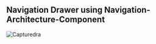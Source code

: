 ## Navigation Drawer using Navigation-Architecture-Component
![Capturedra](https://user-images.githubusercontent.com/26526539/56079563-5cc2b100-5e18-11e9-8609-206162aece15.JPG)

